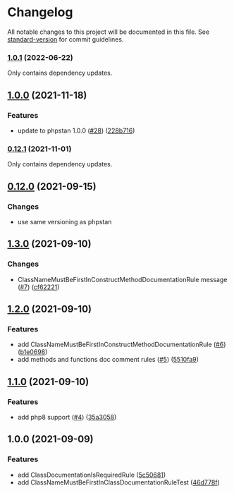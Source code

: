 # Changelog

All notable changes to this project will be documented in this file.
See [standard-version](https://github.com/conventional-changelog/standard-version) for commit guidelines.

### [1.0.1](https://github.com/oneserv/phpstan-ruleset/compare/v1.0.0...v1.0.1) (2022-06-22)

Only contains dependency updates.

## [1.0.0](https://github.com/oneserv/phpstan-ruleset/compare/v0.12.1...v1.0.0) (2021-11-18)

### Features

* update to phpstan
  1.0.0 ([#28](https://github.com/oneserv/phpstan-ruleset/issues/28)) ([228b716](https://github.com/oneserv/phpstan-ruleset/commit/228b7162757af26b698e6c2befb2d6747dc4e7da))

### [0.12.1](https://github.com/oneserv/phpstan-ruleset/compare/v0.12.0...v0.12.1) (2021-11-01)

Only contains dependency updates.

## [0.12.0](https://github.com/oneserv/phpstan-ruleset/compare/v1.3.0...v0.12.0) (2021-09-15)

### Changes

* use same versioning as phpstan

## [1.3.0](https://github.com/oneserv/phpstan-ruleset/compare/v1.2.0...v1.3.0) (2021-09-10)

### Changes

* ClassNameMustBeFirstInConstructMethodDocumentationRule
  message ([#7](https://github.com/oneserv/phpstan-ruleset/issues/7)) ([cf62221](https://github.com/oneserv/phpstan-ruleset/commit/cf62221a33728ce71c6bd13dfed239773afb8ffb))

## [1.2.0](https://github.com/oneserv/phpstan-ruleset/compare/v1.1.0...v1.2.0) (2021-09-10)

### Features

* add
  ClassNameMustBeFirstInConstructMethodDocumentationRule ([#6](https://github.com/oneserv/phpstan-ruleset/issues/6)) ([b1e0698](https://github.com/oneserv/phpstan-ruleset/commit/b1e069811fc2f531196b314ff44da232b7b2f907))
* add methods and functions doc comment
  rules ([#5](https://github.com/oneserv/phpstan-ruleset/issues/5)) ([5510fa9](https://github.com/oneserv/phpstan-ruleset/commit/5510fa9b3aad70fa8529d14cb68442e8acb54683))

## [1.1.0](https://github.com/oneserv/phpstan-ruleset/compare/v1.0.0...v1.1.0) (2021-09-10)

### Features

* add php8
  support ([#4](https://github.com/oneserv/phpstan-ruleset/issues/4)) ([35a3058](https://github.com/oneserv/phpstan-ruleset/commit/35a305805ac1e68c0c6c0d578cae048b0db10660))

## 1.0.0 (2021-09-09)

### Features

* add
  ClassDocumentationIsRequiredRule ([5c50681](https://github.com/oneserv/phpstan-ruleset/commit/5c50681f29698b61a19049e4b35f9a6f99b73401))
* add
  ClassNameMustBeFirstInClassDocumentationRuleTest ([46d778f](https://github.com/oneserv/phpstan-ruleset/commit/46d778fdb210e55c794fb0bbb97cce8b684d01bd))
